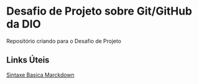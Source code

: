 # Desafio de Projeto sobre Git/GitHub da DIO 
Repositório criando para o Desafio de Projeto

## Links Úteis
[Sintaxe Basica Marckdown](https://www.markdownguide.org/getting-started/)
